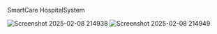 SmartCare HospitalSystem

![Screenshot 2025-02-08 214938](https://github.com/user-attachments/assets/4dd9ba95-ed5c-401c-a5ed-64e26d0be90b)
![Screenshot 2025-02-08 214949](https://github.com/user-attachments/assets/63295ced-003a-4fe5-b069-43405815826f)

